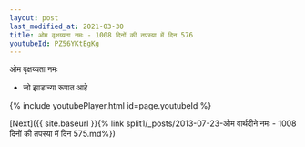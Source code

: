 ```yaml
---
layout: post
last_modified_at: 2021-03-30
title: ओम वृक्षय्यता नमः - 1008 दिनों की तपस्या में दिन 576
youtubeId: PZ56YKtEgKg
---
```

 
 
 ओम वृक्षय्यता नमः  
 
 -  जो झाडाच्या रूपात आहे 
 
  
 
  
 
 
 
 
 
 


{% include youtubePlayer.html id=page.youtubeId %}
 
[Next]({{ site.baseurl }}{% link  split1/_posts/2013-07-23-ओम वार्थदीने नमः - 1008 दिनों की तपस्या में दिन 575.md%})
 
